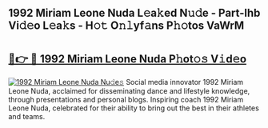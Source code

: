 ## 1992 Miriam Leone Nuda L𝚎a𝚔ed N𝚞𝚍e - Part-lhb Vi𝚍𝚎o L𝚎a𝚔s - H𝚘𝚝 O𝚗𝚕yf𝚊ns P𝚑𝚘tos VaWrM

# <h2><a href="http://kfcqh6e.oniu.top/?m=1992+Miriam+Leone+Nuda">🔗👉 🔴 1992 Miriam Leone Nuda P𝚑ot𝚘𝚜 V𝚒d𝚎o</a></h2>

[![1992 Miriam Leone Nuda Nu𝚍e𝚜](https://i.imgur.com/0qMVB7G.gif)](http://kfcqh6e.oniu.top/?m=1992+Miriam+Leone+Nuda)
Social media innovator 1992 Miriam Leone Nuda, acclaimed for disseminating dance and lifestyle knowledge, through presentations and personal blogs. Inspiring coach 1992 Miriam Leone Nuda, celebrated for their ability to bring out the best in their athletes and teams.  
